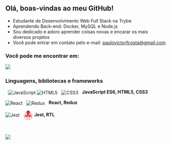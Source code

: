 <h2> Olá, boas-vindas ao meu GitHub!</h2>
<ul>
 <li>Estudante de Desenvolvimento Web Full Stack na Trybe</li>
 <li>Aprendendo Back-end: Docker, MySQL e Node.js</li>
 <li>Sou dedicado e adoro aprender coisas novas e encarar os mais diversos projetos</li>
 <li>Você pode entrar em contato pelo e-mail: <a href="mailto:paulovictorfcosta@gmail.com" target="_blank">paulovictorfcosta@gmail.com</a></li>
</ul>

<h3>Você pode me encontrar em: </h3>
<a href="https://www.linkedin.com/in/paulo-victor-ferreira-da-costa/" target="_blank"><img src="https://img.shields.io/badge/LinkedIn-000000?style=for-the-badge&logo=LinkedIn&logoColor=white" target="_blank"></a>

<h3>Linguagens, bibliotecas e frameworks</h3> &nbsp;
<span><b> </b> <img align="center" alt="JavaScript" height="30" width="30" src="https://cdn.jsdelivr.net/gh/devicons/devicon/icons/javascript/javascript-original.svg"> <span> 
<img align="center" alt="HTML5" height="30" width="30" src="https://cdn.jsdelivr.net/gh/devicons/devicon/icons/html5/html5-original.svg"> &nbsp;
<img align="center" alt="CSS3" height="30" width="30" src="https://cdn.jsdelivr.net/gh/devicons/devicon/icons/css3/css3-original.svg"> &nbsp;
<span><b>JavaScript ES6, HTML5, CSS3</b><p></p>

<img align="center" alt="React" height="30" width="30" src="https://cdn.jsdelivr.net/gh/devicons/devicon/icons/react/react-original.svg"> &nbsp;
<img align="center" alt="Redux" height="30" width="30" src="https://cdn.jsdelivr.net/gh/devicons/devicon/icons/redux/redux-original.svg"> &nbsp;
<span><b>React, Redux</b><p></p>
  
<img align="center" alt="Jest" height="30" width="30" src="https://cdn.jsdelivr.net/gh/devicons/devicon/icons/jest/jest-plain.svg"> &nbsp;
<img align="center" alt="Testing Library" height="30" width="30" src="https://raw.githubusercontent.com/testing-library/dom-testing-library/main/other/octopus.png">
<span><b>Jest, RTL</b><p></p>
&nbsp;

  
<img src="https://github-readme-stats.vercel.app/api/top-langs/?username=pauloVFC94&layout=compact&theme=merko&locale=pt-br"/>
